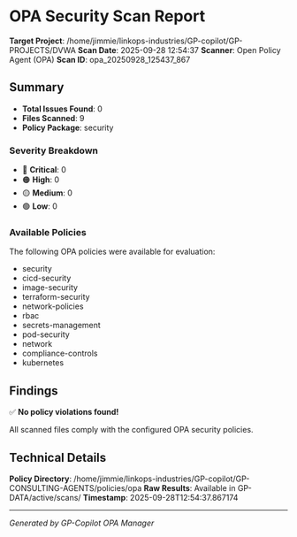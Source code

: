 # OPA Security Scan Report

**Target Project**: /home/jimmie/linkops-industries/GP-copilot/GP-PROJECTS/DVWA
**Scan Date**: 2025-09-28 12:54:37
**Scanner**: Open Policy Agent (OPA)
**Scan ID**: opa_20250928_125437_867

## Summary

- **Total Issues Found**: 0
- **Files Scanned**: 9
- **Policy Package**: security

### Severity Breakdown
- 🔴 **Critical**: 0
- 🟠 **High**: 0
- 🟡 **Medium**: 0
- 🟢 **Low**: 0

### Available Policies
The following OPA policies were available for evaluation:
- security
- cicd-security
- image-security
- terraform-security
- network-policies
- rbac
- secrets-management
- pod-security
- network
- compliance-controls
- kubernetes


## Findings

✅ **No policy violations found!**

All scanned files comply with the configured OPA security policies.


## Technical Details

**Policy Directory**: /home/jimmie/linkops-industries/GP-copilot/GP-CONSULTING-AGENTS/policies/opa
**Raw Results**: Available in GP-DATA/active/scans/
**Timestamp**: 2025-09-28T12:54:37.867174

---
*Generated by GP-Copilot OPA Manager*
